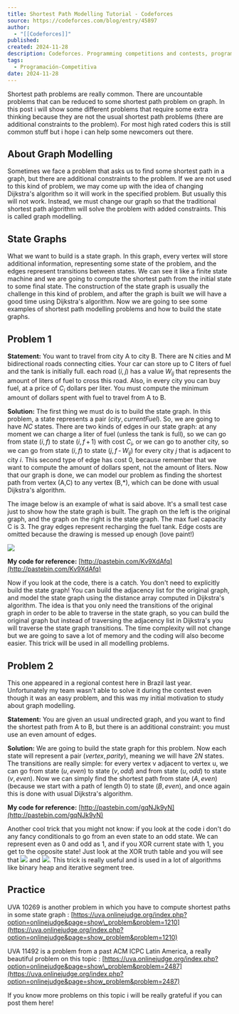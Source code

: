 ```yaml
---
title: Shortest Path Modelling Tutorial - Codeforces
source: https://codeforces.com/blog/entry/45897
author:
  - "[[Codeforces]]"
published: 
created: 2024-11-28
description: Codeforces. Programming competitions and contests, programming community
tags:
  - Programación-Competitiva
date: 2024-11-28
---
```

Shortest path problems are really common. There are uncountable problems that can be reduced to some shortest path problem on graph. In this post i will show some different problems that require some extra thinking because they are not the usual shortest path problems (there are additional constraints to the problem). For most high rated coders this is still common stuff but i hope i can help some newcomers out there.

## About Graph Modelling

Sometimes we face a problem that asks us to find some shortest path in a graph, but there are additional constraints to the problem. If we are not used to this kind of problem, we may come up with the idea of changing Dijkstra's algorithm so it will work in the specified problem. But usually this will not work. Instead, we must change our graph so that the traditional shortest path algorithm will solve the problem with added constraints. This is called graph modelling.

## State Graphs

What we want to build is a state graph. In this graph, every vertex will store additional information, representing some state of the problem, and the edges represent transitions between states. We can see it like a finite state machine and we are going to compute the shortest path from the initial state to some final state. The construction of the state graph is usually the challenge in this kind of problem, and after the graph is built we will have a good time using Dijkstra's algorithm. Now we are going to see some examples of shortest path modelling problems and how to build the state graphs.

## Problem 1

**Statement:** You want to travel from city A to city B. There are N cities and M bidirectional roads connecting cities. Your car can store up to C liters of fuel and the tank is initially full. each road (*i*, *j*) has a value *W*<sub class="lower-index"><i>ij</i></sub> that represents the amount of liters of fuel to cross this road. Also, in every city you can buy fuel, at a price of *C*<sub class="lower-index"><i>i</i></sub> dollars per liter. You must compute the minimum amount of dollars spent with fuel to travel from A to B.

**Solution:** The first thing we must do is to build the state graph. In this problem, a state represents a pair (*city*, *currentFuel*). So, we are going to have *NC* states. There are two kinds of edges in our state graph: at any moment we can charge a liter of fuel (unless the tank is full), so we can go from state (*i*, *f*) to state (*i*, *f* + 1) with cost *C*<sub class="lower-index"><i>i</i></sub>, or we can go to another city, so we can go from state (*i*, *f*) to state (*j*, *f* - *W*<sub class="lower-index"><i>ij</i></sub>) for every city *j* that is adjacent to city *i*. This second type of edge has cost 0, because remember that we want to compute the amount of dollars spent, not the amount of liters. Now that our graph is done, we can model our problem as finding the shortest path from vertex (A,C) to any vertex (B,\*), which can be done with usual Dijkstra's algorithm.

The image below is an example of what is said above. It's a small test case just to show how the state graph is built. The graph on the left is the original graph, and the graph on the right is the state graph. The max fuel capacity C is 3. The gray edges represent recharging the fuel tank. Edge costs are omitted because the drawing is messed up enough (love paint!)

![ ](https://codeforces.com/predownloaded/60/16/60164eb8bce0bbd635dd8bfcbf78aecb3beb60c6.png)

**My code for reference:** [http://pastebin.com/Kv9XdAfq](http://pastebin.com/Kv9XdAfq)

Now if you look at the code, there is a catch. You don't need to explicitly build the state graph! You can build the adjacency list for the original graph, and model the state graph using the distance array computed in Dijkstra's algorithm. The idea is that you only need the transitions of the original graph in order to be able to traverse in the state graph, so you can build the original graph but instead of traversing the adjacency list in Dijkstra's you will traverse the state graph transitions. The time complexity will not change but we are going to save a lot of memory and the coding will also become easier. This trick will be used in all modelling problems.

## Problem 2

This one appeared in a regional contest here in Brazil last year. Unfortunately my team wasn't able to solve it during the contest even though it was an easy problem, and this was my initial motivation to study about graph modelling.

**Statement:** You are given an usual undirected graph, and you want to find the shortest path from A to B, but there is an additional constraint: you must use an even amount of edges.

**Solution:** We are going to build the state graph for this problem. Now each state will represent a pair (*vertex*, *parity*), meaning we will have 2*N* states. The transitions are really simple: for every vertex v adjacent to vertex u, we can go from state (*u*, *even*) to state (*v*, *odd*) and from state (*u*, *odd*) to state (*v*, *even*). Now we can simply find the shortest path from state (*A*, *even*) (because we start with a path of length 0) to state (*B*, *even*), and once again this is done with usual Dijkstra's algorithm.

**My code for reference:** [http://pastebin.com/gqNJk9yN](http://pastebin.com/gqNJk9yN)

Another cool trick that you might not know: if you look at the code i don't do any fancy conditionals to go from an even state to an odd state. We can represent even as 0 and odd as 1, and if you XOR current state with 1, you get to the opposite state! Just look at the XOR truth table and you will see that ![](https://espresso.codeforces.com/3c3e8fe19aa22c615c35d58a88eb77b9dddef472.png) and ![](https://espresso.codeforces.com/db27bb9ca7522afd96ce61beded0bfb7396a2565.png). This trick is really useful and is used in a lot of algorithms like binary heap and iterative segment tree.

## Practice

UVA 10269 is another problem in which you have to compute shortest paths in some state graph : [https://uva.onlinejudge.org/index.php?option=onlinejudge&page=show\_problem&problem=1210](https://uva.onlinejudge.org/index.php?option=onlinejudge&page=show_problem&problem=1210)

UVA 11492 is a problem from a past ACM ICPC Latin America, a really beautiful problem on this topic : [https://uva.onlinejudge.org/index.php?option=onlinejudge&page=show\_problem&problem=2487](https://uva.onlinejudge.org/index.php?option=onlinejudge&page=show_problem&problem=2487)

If you know more problems on this topic i will be really grateful if you can post them here!